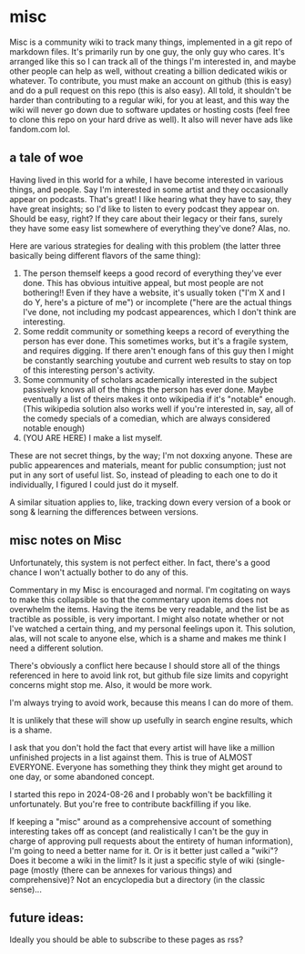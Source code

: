 # misc
Misc is a community wiki to track many things, implemented in a git repo of markdown files. It's primarily run by one guy, the only guy who cares. It's arranged like this so I can track all of the things I'm interested in, and maybe other people can help as well, without creating a billion dedicated wikis or whatever. To contribute, you must make an account on github (this is easy) and do a pull request on this repo (this is also easy). All told, it shouldn't be harder than contributing to a regular wiki, for you at least, and this way the wiki will never go down due to software updates or hosting costs (feel free to clone this repo on your hard drive as well). It also will never have ads like fandom.com lol.

## a tale of woe

Having lived in this world for a while, I have become interested in various things, and people. Say I'm interested in some artist and they occasionally appear on podcasts. That's great! I like hearing what they have to say, they have great insights; so I'd like to listen to every podcast they appear on. Should be easy, right? If they care about their legacy or their fans, surely they have some easy list somewhere of everything they've done? Alas, no.

Here are various strategies for dealing with this problem (the latter three basically being different flavors of the same thing):

1. The person themself keeps a good record of everything they've ever done. This has obvious intuitive appeal, but most people are not bothering!! Even if they have a website, it's usually token ("I'm X and I do Y, here's a picture of me") or incomplete ("here are the actual things I've done, not including my podcast appearences, which I don't think are interesting.
2. Some reddit community or something keeps a record of everything the person has ever done. This sometimes works, but it's a fragile system, and requires digging. If there aren't enough fans of this guy then I might be constantly searching youtube and current web results to stay on top of this interesting person's activity.
3. Some community of scholars academically interested in the subject passively knows all of the things the person has ever done. Maybe eventually a list of theirs makes it onto wikipedia if it's "notable" enough. (This wikipedia solution also works well if you're interested in, say, all of the comedy specials of a comedian, which are always considered notable enough)
4. (YOU ARE HERE) I make a list myself.

These are not secret things, by the way; I'm not doxxing anyone. These are public appearences and materials, meant for public consumption; just not put in any sort of useful list. So, instead of pleading to each one to do it individually, I figured I could just do it myself.

A similar situation applies to, like, tracking down every version of a book or song & learning the differences between versions.

## misc notes on Misc

Unfortunately, this system is not perfect either. In fact, there's a good chance I won't actually bother to do any of this.

Commentary in my Misc is encouraged and normal. I'm cogitating on ways to make this collapsible so that the commentary upon items does not overwhelm the items. Having the items be very readable, and the list be as tractible as possible, is very important. I might also notate whether or not I've watched a certain thing, and my personal feelings upon it. This solution, alas, will not scale to anyone else, which is a shame and makes me think I need a different solution.

There's obviously a conflict here because I should store all of the things referenced in here to avoid link rot, but github file size limits and copyright concerns might stop me. Also, it would be more work.

I'm always trying to avoid work, because this means I can do more of them.

It is unlikely that these will show up usefully in search engine results, which is a shame.

I ask that you don't hold the fact that every artist will have like a million unfinished projects in a list against them. This is true of ALMOST EVERYONE. Everyone has something they think they might get around to one day, or some abandoned concept.

I started this repo in 2024-08-26 and I probably won't be backfilling it unfortunately. But you're free to contribute backfilling if you like.

If keeping a "misc" around as a comprehensive account of something interesting takes off as concept (and realistically I can't be the guy in charge of approving pull requests about the entirety of human information), I'm going to need a better name for it. Or is it better just called a "wiki"? Does it become a wiki in the limit? Is it just a specific style of wiki (single-page (mostly (there can be annexes for various things) and comprehensive)? Not an encyclopedia but a directory (in the classic sense)...

## future ideas:

Ideally you should be able to subscribe to these pages as rss?
